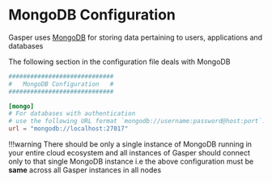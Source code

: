 # MongoDB Configuration

Gasper uses [MongoDB](https://www.mongodb.com/) for storing data pertaining to users, applications and databases

The following section in the configuration file deals with MongoDB

```toml
#############################
#   MongoDB Configuration   #
#############################

[mongo]
# For databases with authentication
# use the following URL format `mongodb://username:password@host:port`.
url = "mongodb://localhost:27017"
```

!!!warning
    There should be only a single instance of MongoDB running in your entire cloud ecosystem and all instances of Gasper should connect only to that single MongoDB instance i.e the above configuration must be **same** across all Gasper instances in all nodes
